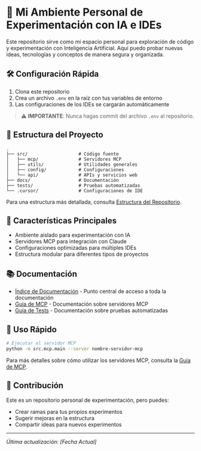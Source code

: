 # 🚀 Mi Ambiente Personal de Experimentación con IA e IDEs

Este repositorio sirve como mi espacio personal para exploración de código y experimentación con Inteligencia Artificial. Aquí puedo probar nuevas ideas, tecnologías y conceptos de manera segura y organizada.

## 🛠️ Configuración Rápida

1. Clona este repositorio
2. Crea un archivo `.env` en la raíz con tus variables de entorno
3. Las configuraciones de los IDEs se cargarán automáticamente

> ⚠️ **IMPORTANTE**: Nunca hagas commit del archivo `.env` al repositorio.

## 🧩 Estructura del Proyecto

```
.
├── src/                   # Código fuente
│   ├── mcp/               # Servidores MCP
│   ├── utils/             # Utilidades generales
│   ├── config/            # Configuraciones
│   └── api/               # APIs y servicios web
├── docs/                  # Documentación
├── tests/                 # Pruebas automatizadas
└── .cursor/               # Configuraciones de IDE
```

Para una estructura más detallada, consulta [Estructura del Repositorio](/docs/desarrollo/estructura-repositorio.md).

## 🔧 Características Principales

- Ambiente aislado para experimentación con IA
- Servidores MCP para integración con Claude
- Configuraciones optimizadas para múltiples IDEs
- Estructura modular para diferentes tipos de proyectos

## 📚 Documentación

- [Índice de Documentación](/docs/README.md) - Punto central de acceso a toda la documentación
- [Guía de MCP](/docs/mcp/README.md) - Documentación sobre servidores MCP
- [Guía de Tests](/tests/README.md) - Documentación sobre pruebas automatizadas

## 🚀 Uso Rápido

```bash
# Ejecutar el servidor MCP
python -m src.mcp.main --server nombre-servidor-mcp
```

Para más detalles sobre cómo utilizar los servidores MCP, consulta la [Guía de MCP](/docs/mcp/README.md).

## 🤝 Contribución

Este es un repositorio personal de experimentación, pero puedes:
- Crear ramas para tus propios experimentos
- Sugerir mejoras en la estructura
- Compartir ideas para nuevos experimentos

---

_Última actualización: [Fecha Actual]_
